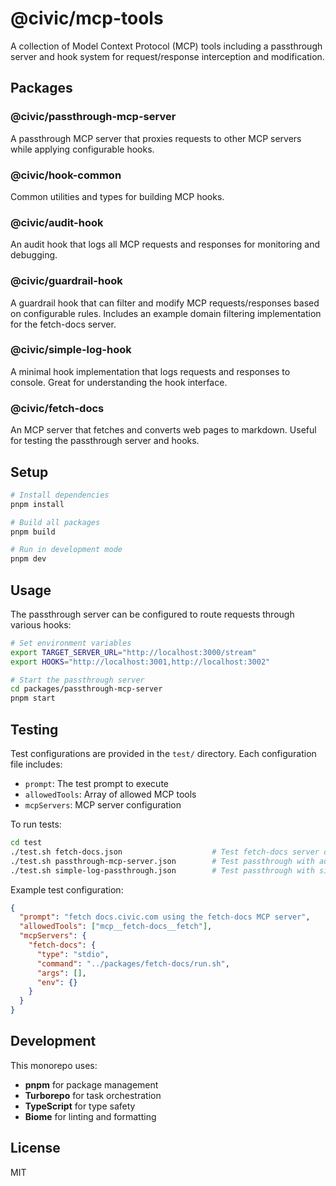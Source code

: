 # @civic/mcp-tools

A collection of Model Context Protocol (MCP) tools including a passthrough server and hook system for request/response interception and modification.

## Packages

### @civic/passthrough-mcp-server
A passthrough MCP server that proxies requests to other MCP servers while applying configurable hooks.

### @civic/hook-common
Common utilities and types for building MCP hooks.

### @civic/audit-hook
An audit hook that logs all MCP requests and responses for monitoring and debugging.

### @civic/guardrail-hook
A guardrail hook that can filter and modify MCP requests/responses based on configurable rules. Includes an example domain filtering implementation for the fetch-docs server.

### @civic/simple-log-hook
A minimal hook implementation that logs requests and responses to console. Great for understanding the hook interface.

### @civic/fetch-docs
An MCP server that fetches and converts web pages to markdown. Useful for testing the passthrough server and hooks.

## Setup

```bash
# Install dependencies
pnpm install

# Build all packages
pnpm build

# Run in development mode
pnpm dev
```

## Usage

The passthrough server can be configured to route requests through various hooks:

```bash
# Set environment variables
export TARGET_SERVER_URL="http://localhost:3000/stream"
export HOOKS="http://localhost:3001,http://localhost:3002"

# Start the passthrough server
cd packages/passthrough-mcp-server
pnpm start
```

## Testing

Test configurations are provided in the `test/` directory. Each configuration file includes:
- `prompt`: The test prompt to execute
- `allowedTools`: Array of allowed MCP tools
- `mcpServers`: MCP server configuration

To run tests:

```bash
cd test
./test.sh fetch-docs.json                    # Test fetch-docs server directly
./test.sh passthrough-mcp-server.json        # Test passthrough with audit and guardrail hooks
./test.sh simple-log-passthrough.json        # Test passthrough with simple logging
```

Example test configuration:
```json
{
  "prompt": "fetch docs.civic.com using the fetch-docs MCP server",
  "allowedTools": ["mcp__fetch-docs__fetch"],
  "mcpServers": {
    "fetch-docs": {
      "type": "stdio",
      "command": "../packages/fetch-docs/run.sh",
      "args": [],
      "env": {}
    }
  }
}
```

## Development

This monorepo uses:
- **pnpm** for package management
- **Turborepo** for task orchestration
- **TypeScript** for type safety
- **Biome** for linting and formatting

## License

MIT